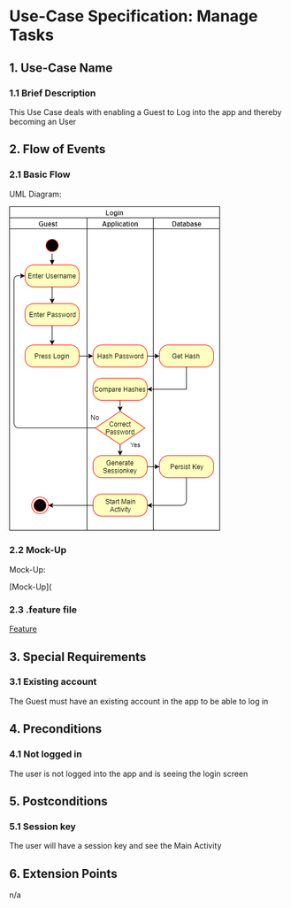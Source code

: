 # Use-Case Specification: Manage Tasks


## 1. Use-Case Name 
### 1.1 Brief Description
This Use Case deals with enabling a Guest to Log into the app and thereby becoming an User

## 2. Flow of Events
### 2.1 Basic Flow 
UML Diagram: 

![UML][]

### 2.2 Mock-Up
Mock-Up:

[Mock-Up]( 

### 2.3 .feature file

[Feature](https://github.com/Mert-Guenduez/learnityourself/blob/master/app/src/androidTest/assets/res/Login.feature)

## 3. Special Requirements
### 3.1 Existing account
The Guest must have an existing account in the app to be able to log in

## 4. Preconditions
### 4.1 Not logged in
The user is not logged into the app and is seeing the login screen

## 5. Postconditions 
### 5.1 Session key
The user will have a session key and see the Main Activity

## 6. Extension Points
n/a

<!-- picture links -->
[UML]: https://raw.githubusercontent.com/Mert-Guenduez/learnityourself/master/Documentation/UC/Login/UML_Login.png "UML Diagram"
